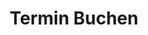 ---
title: Termin Buchen
banner:
  title: Online-Terminbuchung
  content: Unser ServiceDesk-Team aus ausgebildeten und zertifizierten Consultants wird sich mit Ihnen in Verbindung setzen.
  bg_image: images/uploads/charlesdeluvio-Lks7vei-eAg-unsplash.jpg
---